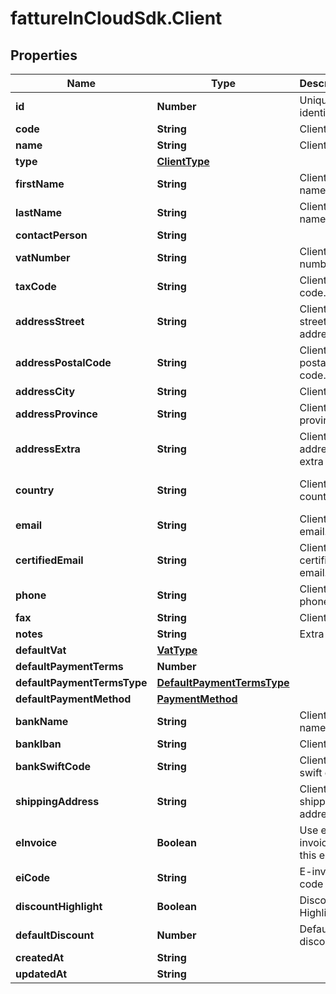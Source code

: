 # fattureInCloudSdk.Client

## Properties

Name | Type | Description | Notes
------------ | ------------- | ------------- | -------------
**id** | **Number** | Unique identifier | [optional] 
**code** | **String** | Client code. | [optional] 
**name** | **String** | Client name | 
**type** | [**ClientType**](ClientType.md) |  | [optional] 
**firstName** | **String** | Client first name. | [optional] 
**lastName** | **String** | Client last name. | [optional] 
**contactPerson** | **String** |  | [optional] 
**vatNumber** | **String** | Client vat number | [optional] 
**taxCode** | **String** | Client tax code. | [optional] 
**addressStreet** | **String** | Client street address. | [optional] 
**addressPostalCode** | **String** | Client postal code. | [optional] 
**addressCity** | **String** | Client city. | [optional] 
**addressProvince** | **String** | Client province. | [optional] 
**addressExtra** | **String** | Client address extra info. | [optional] 
**country** | **String** | Client country | [optional] [default to &#39;Italia&#39;]
**email** | **String** | Client email. | [optional] 
**certifiedEmail** | **String** | Client certified email. | [optional] 
**phone** | **String** | Client phone. | [optional] 
**fax** | **String** | Client fax. | [optional] 
**notes** | **String** | Extra notes. | [optional] 
**defaultVat** | [**VatType**](VatType.md) |  | [optional] 
**defaultPaymentTerms** | **Number** |  | [optional] 
**defaultPaymentTermsType** | [**DefaultPaymentTermsType**](DefaultPaymentTermsType.md) |  | [optional] 
**defaultPaymentMethod** | [**PaymentMethod**](PaymentMethod.md) |  | [optional] 
**bankName** | **String** | Client bank name. | [optional] 
**bankIban** | **String** | Client iban. | [optional] 
**bankSwiftCode** | **String** | Client bank swift code. | [optional] 
**shippingAddress** | **String** | Client shipping address. | [optional] 
**eInvoice** | **Boolean** | Use e-invoices for this entity | [optional] [default to false]
**eiCode** | **String** | E-invoice code | [optional] 
**discountHighlight** | **Boolean** | Discount Highlight. | [optional] 
**defaultDiscount** | **Number** | Default discount. | [optional] 
**createdAt** | **String** |  | [optional] 
**updatedAt** | **String** |  | [optional] 


